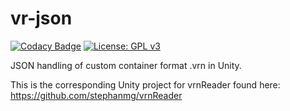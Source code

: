 # vr-json

[![Codacy Badge](https://api.codacy.com/project/badge/Grade/1f5c48056dba4067a5158c117a5d8430)](https://app.codacy.com/manual/stephan_5/vr-json?utm_source=github.com&utm_medium=referral&utm_content=stephanmg/vr-json&utm_campaign=Badge_Grade_Dashboard)
[![License: GPL v3](https://img.shields.io/badge/License-GPLv3-magenta.svg)](https://www.gnu.org/licenses/gpl-3.0)


JSON handling of custom container format .vrn in Unity.

This is the corresponding Unity project for vrnReader found here: https://github.com/stephanmg/vrnReader
